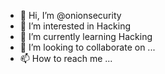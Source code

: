 - 👋 Hi, I’m @onionsecurity
- 👀 I’m interested in Hacking
- 🌱 I’m currently learning Hacking
- 💞️ I’m looking to collaborate on ...
- 📫 How to reach me ...

<!---
onionsecurity/onionsecurity is a ✨ special ✨ repository because its `README.md` (this file) appears on your GitHub profile.
You can click the Preview link to take a look at your changes.
--->

